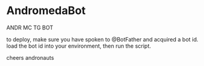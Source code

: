 # AndromedaBot
ANDR MC TG BOT

to deploy, make sure you have spoken to @BotFather and acquired a bot id. 
load the bot id into your environment, then run the script. 

cheers andronauts 
